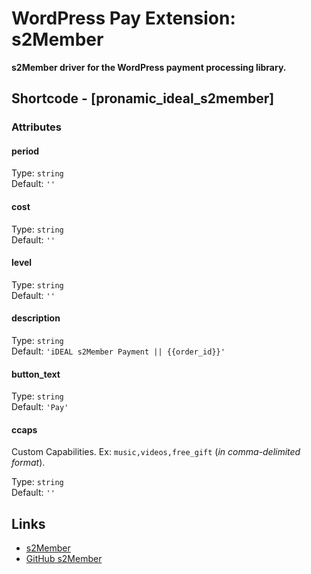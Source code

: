 # WordPress Pay Extension: s2Member

**s2Member driver for the WordPress payment processing library.**


## Shortcode - [pronamic_ideal_s2member]

### Attributes

#### period

Type: `string`  
Default: `''`

#### cost

Type: `string`  
Default: `''`

#### level

Type: `string`  
Default: `''`

#### description

Type: `string`  
Default: `'iDEAL s2Member Payment || {{order_id}}'`  

#### button_text

Type: `string`  
Default: `'Pay'`  

#### ccaps

Custom Capabilities. Ex: `music,videos,free_gift` (*in comma-delimited format*).

Type: `string`  
Default: `''`  


## Links

*	[s2Member](http://www.s2member.com/)
*	[GitHub s2Member](https://github.com/websharks/s2member)

